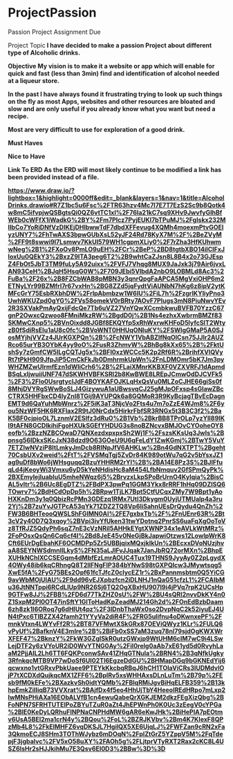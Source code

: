 # ProjectPassion
Passion Project Assignment Due

Project Topic<b>
I have decided to make a passion Project about different type of Alcoholic drinks.<b><b>

Objective<b>
My vision is to make it a website or app which will enable for quick and fast (less than 3min) find and identification of alcohol needed at a liqueur store.<b><b>

In the past I have always found it frustrating trying to look up such things on the fly as most Apps, websites and other resources are bloated and slow and are only useful if you already know what you want but need a recipe.<b><b>

Most are very difficult to use for exploration of a good drink.<b><b><b>

Must Haves<b>
  
  
  
  
  
Nice to Have<b>  



Link To ERD<b>
As the ERD will most likely continue to be modified a link has been provided instead of a file.<b>

https://www.draw.io/?lightbox=1&highlight=0000ff&edit=_blank&layers=1&nav=1&title=AlcoholDrinks.drawio#R7Z1bc5u6Fsc%2FTR63hzv4Mc7l7E7T7EzS2Sc9b8Qotk4w8mC5ifvpjwQSBgtsQi0QZ6vtTC1xl%2F76Ia21kC7sq9XHv9JwvfyGIhBfWEb0cWFfX1iWadkG%2BY%2Fm7PIcz7PyjEUKI7bTPuMJ%2FgIskx232MIIbCo7YoRiDNfVzDlKEjDHlbwwTdF7dbdXFFevug4XQMh4moexmPtvGOElyzUNY7%2FhTwAXS3bpwGUbXsL52yJF24Rd78KyX7M%2F%2BeZVyM%2FF9t8swwi9l7Lsmwv7KkUI579WH1cgpmXLiy0%2F7rZha3HfKUhwmwNeg%2B1%2FXoOv8PmLO9uEH%2FCr%2BeP%2BD8tgtbXBO14iICIFxJIoxUu0QEkY3%2BxzZ9lTA3peg6T2%2B9whtCaZJsn8L8B4x2o73GJEspZ4FbOt5JbT3TM9fuLy5A92uixx%2FVFJ7Vhqg8MUX9JaJxk3j79Air6jvxLAN93CeH%2BJqH5HsqG0W%2F709JEbi5VlbdA2nbO9LOBMLd8Ac3%2FuBa%2F26x%2B8FZCbWAB8pMBN3y3qnrQpgFaAPCA5MgVxiOHP6m2ETNyLYr99BZMfrI7r67vxHn%2BG8ZZd5jqFydtViAUNbN7hKg6z8ipV2ytKMFcGrY75EsbRXbhDW%2FrIpAbmbzw1W6IU%2FiL7h%2FzgrIKYIiyPno3UwhWKUZpd0gYG%2FVs58omekV0rBRty7AOvF7PIugs3mN8PiuNwvYEv2R3SXVakPmAyQxijFdcQe7Tb6uVZ27VnYQwXCcmbkwuBVFB70YzzC67gnP2OwxcQzwoo8FMniMkzRW%2BgdD0j%2B1Ns4ezhxXwbrmBMZf83SKMwCXnp5%2BVnOixdd8JGBf8EKQYfpSxRhWxrwKHFoD5lyfcSIT2WtyzB0fSdiRsElu1aU8c0fc%2BVoWNT0HHUqONluKY%2FSWlgGMaP5A0SJosMYjhjVVZz4JUrKGXPQn%2B%2FcNWY1VbABZIfNqOlCsn75JJlr2AUZRco65urYB3OYbK4yy9oO%2FusR3ZhmvW%2BhBg8kXx65%2B%2FktUshSy7zGmfCW5ILgCQTJg5x%2BFI0xzWCCc5K2p2Rf6R%2BrihfXVIQVyRt7tPkH909JfpJiP5CmCkFkJb0DmhrmkUpWn%2FnLDMOmr5bK7Jm3pyWHZMZwUIrmfEzn1dWliCrh6%2B%2FLaiXMnrKKBXF0VZXVRFJ1dApmdBSqLxIjwuiiUNF747dSKWHVBFKSRl2b8KwBWE8LREpJCmwOdDJCVFk5%2F3%2FIo0UsrgtycIJdF4BOYKAFOJKLqHxQsVu0MLZoCJHE66giSs0f8MhjDVYRgSWwBoSLJ4GizywuA1aUBwsvqCJ25gMJpOFxsp4sGIawZBcCTRX5HHFbxCD4lyZnl8TGij9AYUPQk6a8GQMoR3R9KyBcjagTBvEcDagnEMT9d6QaYuhMbWnrz%2F5iK3aT3NjcVo2Fts4u7m7oZzE4WJm8%2F6you5NzWF5HK6RXFlax2R9tJ0NrCdx5HirkrFbfSR3RNGx5t3B3C3f2%2BaK5BF0cjpioOL7LznmV2ESlfz3dRuO%2B1Vb%2BkrBB8TPrOLp7yzYII89IKl9tAFN8GCDIkihiFgoHXUkSGEfYHDUG3s8noBZNcvxBMJOvCYOoheOY8eofb%2BzzNZBCOwaD7QNXezdxpxpxSh2Wj1F%2FszsKKsUq3JwIs%2Bpnsg56IDkxSKcJxN38dzd9O63GOeU9U6qFeLdY1ZwKGmj%2BTwY5VuY7ETZlwNVziP8ItLmkyJmDcb8RINpJfV6AHKLw%2Bn4GdNXTPT%2Bgeht70CsbUXv2weid%2FtT%2FVSMqTgj5ZvDr84K989otWu7qG2v5bYsxJZ1ag9uDf8bWo6jWHsguqq2BzuYHHRM2rYI%2B%2BA14E8Pz3S%2BJlFfuqLd4jKeoyWi3Vmxu6yD5kYeNHdisHc8aM454LfbNmquv2GfSPmQyPk%2BXEmyIejIuabIuU5mheNWqz6j5%2BrvzxLkpSPoBrUrnO4KyIqia%2BisCAL5vltr%2B6Uc8EgDTZ%2FBdPX3pwPq1GGM3Ykx8rRRF1hHq09DZlSQ6TOwrv7%2BdHCdOpDp5h%2BRpw1TjLK7Bpt5CtfUCqxZMy7W9Bpt1yAoHXKnDm3y1q0QbizRcPMn3GDEzq1RMx7UtI3Dkygm0UyjUTMUalp4a3ru2Yj%2B7zuYvJGTPcA53qYk71ZDZ2TQ8Vp6IiSahnUEsDrQydu4QnZh%2FW3B6BHTeooQWSLShFGIMN0AI%2FE7gxbxTb%2F%2FnUEnr63R%2Bt3cV2y4OD7Q3xqoy%2BVpi3ivYfUken31twYDotnq2PnrSS6uaFqXgOoToVz8TfRJZ5QdyPh6sqZ7nE3cVzNRiI5AHHkEYgtXWNP34x1eAVLkWtMRz%2FoPOsxQsQn6Cq6cf4I%2Bd8JeE45v0NeGjBkJapwiOtzws12LowIpWrK8Cft6EUrDgEbahKF6OCMDPp5Zr5UBBjqixMQxjkIkUn%2BEcxxDVoNUzjhvaA8SEYNWSdmnIILkyS%2FN35aLJlFvJJqak7JanJbRQ72orMXn%2BhpEXUHkNChlXCCSEGqm4dMbfEzLmrAOUC4Tux19THNS9JyyAy0Z2pLgydX4OWy48ib6kqCRhngQ8T2llFNgFIP384bYNwS98tGXPQlcw3JMywtsqg5XwE5fA%2FyG75BEs2Opf61fcTJfcZ0clycEZ1r%2BxPannmsbtm0Q5YiCG9avWbMOjUIAU%2F9dd96vEJXpbzfcn2iDLNHJ1nQaG51cfzL1%2FCAIbMu36JtNNTppi6RCdLIUp9NR26Sj6TQ2OgXBxHU907I9i4jPVq7rpK2UCsHp9GTFw8JJ%2FBB%2FD6d77TkZHZ0sU%2FW%2BU4sQRI2nvvDkKY4n0Z1SxpM2PI0OT47inSftY1GIToHadKpZeadMJ214Gh2d%2FOnEdBzbDaam6zh8zk1l6ORoq7g6dHIUt4pz%2F3IDnbThaWx0so2DvpNqC2k52iyuEJ4UN4tPxc6TIBZZX42famh21YYyVa2diR4F%2FRG5ulifnu4oDKwnxePF%2FmnkVtxn4LWYvFf2R%2BT87VFMwtXSkGRx87OEViQWyz1KLr%2FULQ6vPyUf%2BafknV4E3mlre%2B%2BiFb0xSS7aM3zuq78nl79sjdOgKWXWrXFEF47%2BknzY%2FkW3GZglSkR0utzGWxjp9WtUHM6cIM7wC9i4LSwLejDTF2y6zVYoUR2iD0WvYTNG0Ay%2FiI0relg0aAb7xE61yd5d0RvyhLaaM2PjjAIL2Lh6TT6FQKPconwSAv41ZHqGTNula%2BRN4%2B3qNfkUgky3RfnkqcMTB9VP7wDoSf6UI02Tl6EgzeDdGU%2BHMapDGq9bGKNEdYij6qcwxno1vtGRxvPbkUaee9PTEYkKkcbqRBqJ6hCH1TOIaViCRs3IUDMdvlOjP7tXCDXdQujkqcMX1ZFF6%2BplRv5xsWHHAxsDLnLuTm%2B79p%2FEsb9fM0kEFe%2BXazkvSh0idtYQMb%2FBlqRMiJgvBiHqELFB359%2B13khpEmkZiIIiqB73VVXrat%2BAjfDx4f5eo4HhUjTbY4HeeoIREdHRpo7mLxp2IwMNsPHiAXa16EObALVfB1cn4ewuQabeQrXGKJEM2dkzFEgXizQbg%2BFoNPN7SFRHTUTElPoZBYuTZuR0aZt4JhEPWnPh0K0Uc3zEegV0cYPGa%2BlE0KeDyLQRhuFINPNaCNPHdMW6gAR6eKwJHk%2BiHePIA7pEOtmv6UsA5BEl2ma1crN4y%2BQou%2FoL%2BZRJKVbv%2Bm4K7KlexF8QPzMb4L8%2FkElMHFZ6vqDKSJL7HgiIQX5XE6UjqLJ%2FWFZan9cRN2xFa3QkmoECJ8SHm3TOThWJybz6mDOqN%2FpIZtGrZ5YZppV5M%2FqTdepjF3jgbalvc%2FV5xO58uXY%2FAOh5g%2FLjtprVTyRXT2Rax2cKC8L4USZ6IsHr2sHJJkihMu7E3Qsv6EI0D3%2BBw%3D%3D
